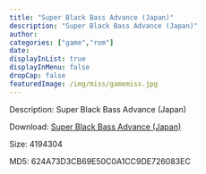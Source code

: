 ```yaml
---
title: "Super Black Bass Advance (Japan)"
description: "Super Black Bass Advance (Japan)"
author: 
categories: ["game","rom"]
date: 
displayInList: true
displayInMenu: false
dropCap: false
featuredImage: /img/miss/gamemiss.jpg
---
```


Description: Super Black Bass Advance (Japan)

Download: <a style="text-decoration:underline;" href="https://mega.nz/#!bWY00KjC!Ph0kt6hI0tT1MyjUTIOmkePADz4iCgdOuFO8Sp6SVEs" target = "_blank" rel = "nofollow" > Super Black Bass Advance (Japan)</a>

Size: 4194304

MD5: 624A73D3CB69E50C0A1CC9DE726083EC


